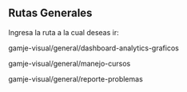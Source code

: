 ## Rutas Generales

Ingresa la ruta a la cual deseas ir:


gamje-visual/general/dashboard-analytics-graficos

gamje-visual/general/manejo-cursos

gamje-visual/general/reporte-problemas
